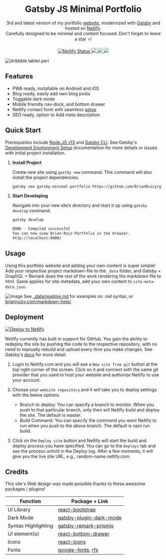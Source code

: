 <h1 align="center">
  Gatsby JS Minimal Portfolio
</h1>

<p align="center">
 3rd and latest version of my portfolio <a href="https://brianruizy.com">website</a>,
 modernized with <a href="https://www.gatsbyjs.org/" target="_blank">Gatsby</a> and hosted on <a href="https://www.netlify.com/" target="_blank">Netlify</a>.
 </br>Carefully designed to be minimal and content focused. Don't forget to leave a star ⭐!
</p>
<p align="center">
   <a href="https://app.netlify.com/sites/brianruizy/deploys" target="_blank">
    <img src="https://api.netlify.com/api/v1/badges/72511ec5-84cd-416c-81d8-b16489c1b235/deploy-status" alt="Netlify Status" /> 
   </a>
   <a href="https://gatsbyjs.com" target="_blank">
     <img src="https://img.shields.io/badge/Built%20with-Gatsby-%23614dff?logo=gatsby" />
   </a>
   <a href="https://reactjs.org/" target="_blank">
     <img src="https://img.shields.io/badge/Powered%20by-React-%2361dafb?logo=react" />
   </a>
   <a>
     <img src="https://img.shields.io/github/license/BrianRuizy/gatsby-minimal-portfolio?color=red&style=flat" />
   </a>
</p>
</div>

![dribbble tablet peri](https://user-images.githubusercontent.com/23439187/113445071-bda77300-93ba-11eb-91dc-60478af663f7.png)



## Features

- PWA ready, installable on Android and iOS
- Blog ready, easily add own blog posts
- Toggable dark mode
- Mobile friendly nav-dock, and bottom drawer
- Netlify contact form with seamless [setup](https://docs.netlify.com/forms/setup/)
- SEO ready, option to Add meta description


## Quick Start

Prerequisites include [Node.JS v13](https://www.gatsbyjs.com/docs/tutorial/part-zero/#install-nodejs-for-your-appropriate-operating-system) and [Gatsby CLI](https://www.gatsbyjs.com/docs/tutorial/part-zero/#install-nodejs-for-your-appropriate-operating-system). See Gatsby's [Development Environment Setup](https://www.gatsbyjs.com/docs/tutorial/part-zero/) documentation for more details or issues with initial project installation.

1. **Install Project**

    Create new site using `gastby new` command. This command will also install the project dependencies.


    ```bash
    gatsby new gatsby-minimal-portfolio https://github.com/BrianRuizy/gatsby-minimal-portfolio
    ```

2. **Start Developing**


    Navigate into your new site’s directory and start it up using `gatsby develop` command.

    ```bash
    gatsby develop

    DONE - Compiled successful
    You can now view Brian-Ruiz-Portfolio in the browser.
    http://localhost:8000/
    ```

## Usage

Using this portfolio website and adding your own content is super simple! Add your respective project markdown-file to the `_data` folder, and Gatsby + GraphQL + Remark does the rest of the work rendering the markdown file to html. Same applies for site metadata, add your own content to `site-meta-data.json`.

![image](https://user-images.githubusercontent.com/23439187/113368846-568baf00-9325-11eb-8212-33f8473e9236.png)
See [_data/readme.md](https://github.com/BrianRuizy/gatsby-minimal-portfolio/blob/master/_data/readme.md) for examples on .md syntax, or [brianruizy.com/markdown-help/](https://brianruizy/markdown-help).

## Deployment

[![Deploy to Netlify](https://www.netlify.com/img/deploy/button.svg)](https://app.netlify.com/start)

Netlify currently has built in support for GitHub. You gain the ability to redeploy the site by pushing the code to the respective repository, with no need to manually rebuild and upload every time you make changes. See Gatsby's [docs](https://www.gatsbyjs.com/docs/how-to/previews-deploys-hosting/deploying-to-netlify/) for more detail.

1. Login to Netlify.com and you will see a `New site from git` button at the top right corner of the screen. Click on it and connect with the same git provider that you used to host your website and authorize Netlify to use your account.

2. Choose your `website repository` and it will take you to deploy settings with the below options.

     - Branch to deploy: You can specify a branch to monitor. When you push to that particular branch, only then will Netlify build and deploy the site. The default is master.
     - Build Command: You can specify the command you want Netlify to run when you push to the above branch. The default is npm run build.

3. Click on the `Deploy site` button and Netlify will start the build and deploy process you have specified. You can go to the `Deploys` tab and see the process unfold in the Deploy log. After a few moments, it will give you the live site URL, e.g., random-name.netlify.com.

## Credits

This site's Web design was made possible thanks to these awesome packages / plugins!

| Function | Package + Link |
| ------------- | ---------- |
| UI Library | [react-bootstrap](https://react-bootstrap.github.io/) |
| Dark Mode | [gatsby-plugin-dark-mode](https://www.gatsbyjs.com/plugins/gatsby-plugin-dark-mode/) |
| Syntax Highlighting | [gatsby-remark-prismjs](https://www.gatsbyjs.com/plugins/gatsby-remark-prismjs/?=prismjs) |
| UI element(s) | [react-bottom-drawer](https://www.npmjs.com/package/react-bottom-drawer) |
| Icons | [react-icons](https://react-icons.github.io/react-icons/) |
| Fonts | [google-fonts](https://fonts.google.com/), [rfs](https://github.com/twbs/rfs) |
